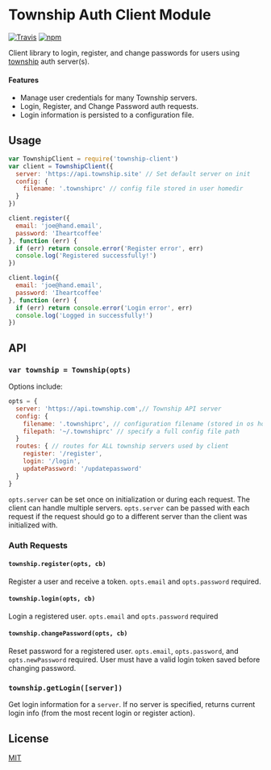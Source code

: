 # Township Auth Client Module

[![Travis](https://travis-ci.org/joehand/township-client.svg)](https://travis-ci.org/joehand/township-client) [![npm](https://img.shields.io/npm/v/township-client.svg?style=flat-square)](https://npmjs.org/package/township-client)

Client library to login, register, and change passwords for users using [township](https://github.com/township/township) auth server(s).

#### Features

* Manage user credentials for many Township servers.
* Login, Register, and Change Password auth requests.
* Login information is persisted to a configuration file.

## Usage

```js
var TownshipClient = require('township-client')
var client = TownshipClient({
  server: 'https://api.township.site' // Set default server on init
  config: {
    filename: '.townshiprc' // config file stored in user homedir
  }
})

client.register({
  email: 'joe@hand.email',
  password: 'Iheartcoffee'
}, function (err) {
  if (err) return console.error('Register error', err)
  console.log('Registered successfully!')
})

client.login({
  email: 'joe@hand.email',
  password: 'Iheartcoffee'
}, function (err) {
  if (err) return console.error('Login error', err)
  console.log('Logged in successfully!')
})
```

## API

### `var township = Township(opts)`

Options include:

```js
opts = {
  server: 'https://api.township.com',// Township API server
  config: {
    filename: '.townshiprc', // configuration filename (stored in os homedir)
    filepath: '~/.townshiprc' // specify a full config file path 
  }
  routes: { // routes for ALL township servers used by client
    register: '/register',
    login: '/login',
    updatePassword: '/updatepassword'
  }
}
```

`opts.server` can be set once on initialization or during each request. The client can handle multiple servers. `opts.server` can be passed with each request if the request should go to a different server than the client was initialized with.

### Auth Requests

#### `township.register(opts, cb)`

Register a user and receive a token. `opts.email` and `opts.password` required.

#### `township.login(opts, cb)`

Login a registered user. `opts.email` and `opts.password` required

#### `township.changePassword(opts, cb)`

Reset password for a registered user. `opts.email`, `opts.password`, and `opts.newPassword` required. User must have a valid login token saved before changing password.

### `township.getLogin([server])`

Get login information for a `server`. If no server is specified, returns current login info (from the most recent login or register action).

## License
[MIT](LICENSE.md)
